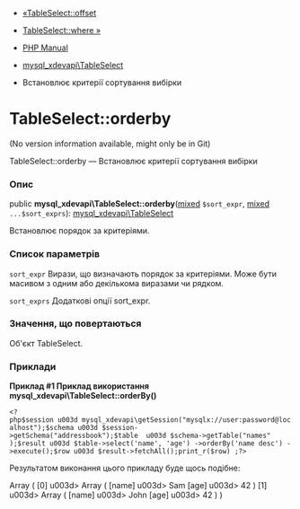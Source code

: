 - [«TableSelect::offset](mysql-xdevapi-tableselect.offset.md)
- [TableSelect::where »](mysql-xdevapi-tableselect.where.md)

- [PHP Manual](index.md)
- [mysql_xdevapi\TableSelect](class.mysql-xdevapi-tableselect.md)
- Встановлює критерії сортування вибірки

# TableSelect::orderby

(No version information available, might only be in Git)

TableSelect::orderby — Встановлює критерії сортування вибірки

### Опис

public
**mysql_xdevapi\TableSelect::orderby**([mixed](language.types.declarations.md#language.types.declarations.mixed)
`$sort_expr`,
[mixed](language.types.declarations.md#language.types.declarations.mixed)
`...$sort_exprs`):
[mysql_xdevapi\TableSelect](class.mysql-xdevapi-tableselect.md)

Встановлює порядок за критеріями.

### Список параметрів

`sort_expr`
Вирази, що визначають порядок за критеріями. Може бути масивом
з одним або декількома виразами чи рядком.

`sort_exprs`
Додаткові опції sort_expr.

### Значення, що повертаються

Об'єкт TableSelect.

### Приклади

**Приклад #1 Приклад використання
**mysql_xdevapi\TableSelect::orderBy()****

` <?php$session u003d mysql_xdevapi\getSession("mysqlx://user:password@localhost");$schema u003d $session->getSchema("addressbook");$table  u003d $schema->getTable("names" );$result u003d $table->select('name', 'age') ->orderBy('name desc') ->execute();$row u003d $result->fetchAll();print_r($row) ;?> `

Результатом виконання цього прикладу буде щось подібне:

Array
(
[0] u003d> Array
(
[name] u003d> Sam
[age] u003d> 42
)
[1] u003d> Array
(
[name] u003d> John
[age] u003d> 42
)
)
